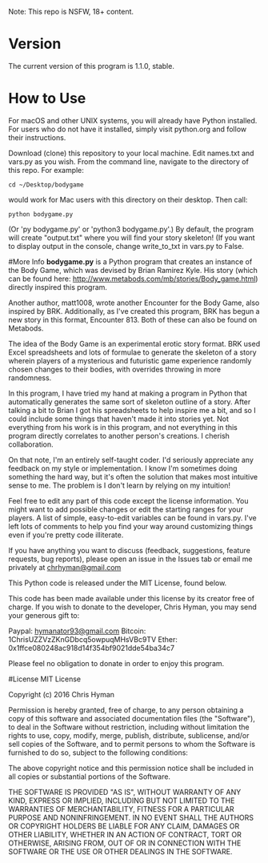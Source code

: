 Note: This repo is NSFW, 18+ content.

# Version
The current version of this program is 1.1.0, stable.

# How to Use
For macOS and other UNIX systems, you will already have Python installed. For users who do not have it installed, simply visit python.org and follow their instructions.

Download (clone) this repository to your local machine. Edit names.txt and vars.py as you wish. From the command line, navigate to the directory of this repo. For example:

    cd ~/Desktop/bodygame

would work for Mac users with this directory on their desktop. Then call:

    python bodygame.py

(Or 'py bodygame.py' or 'python3 bodygame.py'.) By default, the program will create "output.txt" where you will find your story skeleton! (If you want to display output in the console, change write_to_txt in vars.py to False.

#More Info
**bodygame.py** is a Python program that creates an instance of the Body Game, which was devised by Brian Ramirez Kyle. His story (which can be found here: http://www.metabods.com/mb/stories/Body_game.html) directly inspired this program.

Another author, matt1008, wrote another Encounter for the Body Game, also inspired by BRK. Additionally, as I've created this program, BRK has begun a new story in this format, Encounter 813. Both of these can also be found on Metabods.

The idea of the Body Game is an experimental erotic story format. BRK used Excel spreadsheets and lots of formulae to generate the skeleton of a story wherein players of a mysterious and futuristic game experience randomly chosen changes to their bodies, with overrides throwing in more randomness.

In this program, I have tried my hand at making a program in Python that automatically generates the same sort of skeleton outline of a story. After talking a bit to Brian I got his spreadsheets to help inspire me a bit, and so I could include some things that haven't made it into stories yet. Not everything from his work is in this program, and not everything in this program directly correlates to another person's creations. I cherish collaboration.

On that note, I'm an entirely self-taught coder. I'd seriously appreciate any feedback on my style or implementation. I know I'm sometimes doing something the hard way, but it's often the solution that makes most intuitive sense to me. The problem is I don't learn by relying on my intuition!

Feel free to edit any part of this code except the license information. You might want to add possible changes or edit the starting ranges for your players. A list of simple, easy-to-edit variables can be found in vars.py. I've left lots of comments to help you find your way around customizing things even if you're pretty code illiterate.

If you have anything you want to discuss (feedback, suggestions, feature requests, bug reports), please open an issue in the Issues tab or email me privately at chrhyman@gmail.com

This Python code is released under the MIT License, found below.

This code has been made available under this license by its creator free of charge.
If you wish to donate to the developer, Chris Hyman, you may send your generous gift to:

Paypal: hymanator93@gmail.com
Bitcoin: 1ChrisUZZVzZKnGDbcq5owpuqMHsVBc9TV
Ether: 0x1ffce080248ac918d14f354bf9021dde54ba34c7

Please feel no obligation to donate in order to enjoy this program.

#License
MIT License

Copyright (c) 2016 Chris Hyman

Permission is hereby granted, free of charge, to any person obtaining a copy
of this software and associated documentation files (the "Software"), to deal
in the Software without restriction, including without limitation the rights
to use, copy, modify, merge, publish, distribute, sublicense, and/or sell
copies of the Software, and to permit persons to whom the Software is
furnished to do so, subject to the following conditions:

The above copyright notice and this permission notice shall be included in all
copies or substantial portions of the Software.

THE SOFTWARE IS PROVIDED "AS IS", WITHOUT WARRANTY OF ANY KIND, EXPRESS OR
IMPLIED, INCLUDING BUT NOT LIMITED TO THE WARRANTIES OF MERCHANTABILITY,
FITNESS FOR A PARTICULAR PURPOSE AND NONINFRINGEMENT. IN NO EVENT SHALL THE
AUTHORS OR COPYRIGHT HOLDERS BE LIABLE FOR ANY CLAIM, DAMAGES OR OTHER
LIABILITY, WHETHER IN AN ACTION OF CONTRACT, TORT OR OTHERWISE, ARISING FROM,
OUT OF OR IN CONNECTION WITH THE SOFTWARE OR THE USE OR OTHER DEALINGS IN THE
SOFTWARE.
